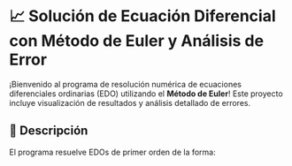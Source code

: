 # 📈 Solución de Ecuación Diferencial con Método de Euler y Análisis de Error

¡Bienvenido al programa de resolución numérica de ecuaciones diferenciales ordinarias (EDO) utilizando el **Método de Euler**! Este proyecto incluye visualización de resultados y análisis detallado de errores.

## 🚀 Descripción
El programa resuelve EDOs de primer orden de la forma: